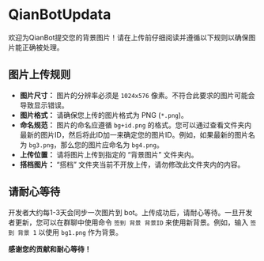 # QianBotUpdata

欢迎为QianBot提交您的背景图片！请在上传前仔细阅读并遵循以下规则以确保图片能正确被处理。

## 图片上传规则

- **图片尺寸：** 图片的分辨率必须是 `1024x576` 像素。不符合此要求的图片可能会导致显示错误。
- **图片格式：** 请确保您上传的图片格式为 PNG (`*.png`)。
- **命名规范：** 图片的命名应遵循 `bg+id.png` 的格式。您可以通过查看文件夹内最新的图片ID，然后将此ID加一来确定您的图片ID。例如，如果最新的图片名为 `bg3.png`，那么您的图片应命名为 `bg4.png`。
- **上传位置：** 请将图片上传到指定的 “背景图片” 文件夹内。
- **搭档图片：** “搭档” 文件夹当前不开放上传，请勿修改此文件夹内的内容。

## 请耐心等待

开发者大约每1-3天会同步一次图片到 bot。上传成功后，请耐心等待。一旦开发者更新，您可以在群聊中使用命令 `签到 背景 背景ID` 来使用新背景。例如，输入 `签到 背景 1` 以使用 `bg1.png` 作为背景。

**感谢您的贡献和耐心等待！**

